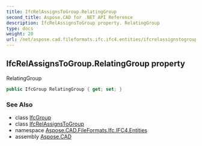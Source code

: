 ```yaml
---
title: IfcRelAssignsToGroup.RelatingGroup
second_title: Aspose.CAD for .NET API Reference
description: IfcRelAssignsToGroup property. RelatingGroup
type: docs
weight: 20
url: /net/aspose.cad.fileformats.ifc.ifc4.entities/ifcrelassignstogroup/relatinggroup/
---
```

## IfcRelAssignsToGroup.RelatingGroup property

RelatingGroup

```csharp
public IfcGroup RelatingGroup { get; set; }
```

### See Also

* class [IfcGroup](../../ifcgroup/)
* class [IfcRelAssignsToGroup](../)
* namespace [Aspose.CAD.FileFormats.Ifc.IFC4.Entities](../../ifcrelassignstogroup/)
* assembly [Aspose.CAD](../../../)


